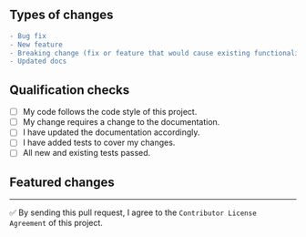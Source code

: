 ## Types of changes

<!--- What types of changes does your code introduce? Replace the "-" with "+" for things that apply: -->

```diff
- Bug fix
- New feature
- Breaking change (fix or feature that would cause existing functionality to change)
- Updated docs
```

## Qualification checks

<!--- Put an `x` in all the boxes that apply: -->

- [ ] My code follows the code style of this project.
- [ ] My change requires a change to the documentation.
- [ ] I have updated the documentation accordingly.
- [ ] I have added tests to cover my changes.
- [ ] All new and existing tests passed.

## Featured changes

<!-- Please include a description of changes. -->

---

<!-- Contributor license agreement
By sending a pull request, you hereby grant to owners and users of the this project a perpetual, worldwide, non-exclusive, no-charge, royalty-free, irrevocable copyright license to reproduce, prepare derivative works of, publicly display, publicly perform, sublicense, and distribute your contributions and such derivative works.

The owners of the this project will also be granted the right to relicense the contributed source code and its derivative works. -->

<!-- Please leave the message below as-is to accept this project's CLA. -->

✅ By sending this pull request, I agree to the `Contributor License Agreement` of this project.
